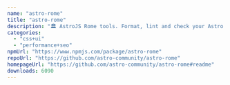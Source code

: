 ```yaml
---
name: "astro-rome"
title: "astro-rome"
description: "🏛️ AstroJS Rome tools. Format, lint and check your Astro website with Rome."
categories:
  - "css+ui"
  - "performance+seo"
npmUrl: "https://www.npmjs.com/package/astro-rome"
repoUrl: "https://github.com/astro-community/astro-rome"
homepageUrl: "https://github.com/astro-community/astro-rome#readme"
downloads: 6090
---
```

